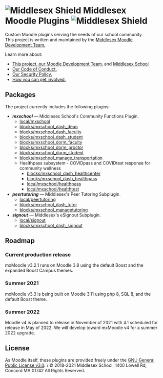 # ![Middlesex Shield](/assets/mx_shield.png) Middlesex Moodle Plugins ![Middlesex Shield](/assets/mx_shield.png)
Custom Moodle plugins serving the needs of our school community. \
This project is written and maintained by the [Middlesex Moodle Development Team.](/docs/ABOUT_US.md)

Learn more about:
- [This project, our Moodle Development Team,](/docs/ABOUT_US.md) and [Middlesex School](https://mxschool.edu)
- [Our Code of Conduct.](/docs/CODE_OF_CONDUCT.md)
- [Our Security Policy.](/docs/SECURITY.md)
- [How you can get involved.](/docs/CONTRIBUTING.md)

## Packages
The project currently includes the following plugins:
- **_mxschool_** — Middlesex School's Community Functions Plugin.
    - [local/mxschool](/local/mxschool/README.md)
    - [blocks/mxschool_dash_dean](/blocks/mxschool_dash_dean/README.md)
    - [blocks/mxschool_dash_faculty](/blocks/mxschool_dash_faculty/README.md)
    - [blocks/mxschool_dash_student](/blocks/mxschool_dash_student/README.md)
    - [blocks/mxschool_dorm_faculty](/blocks/mxschool_dorm_faculty/README.md)
    - [blocks/mxschool_dorm_proctor](/blocks/mxschool_dorm_proctor/README.md)
    - [blocks/mxschool_dorm_student](/blocks/mxschool_dorm_student/README.md)
    - [blocks/mxschool_manage_transportation](/blocks/mxschool_manage_transportation/README.md)
    - Healthpass subsystem - COVIDpass and COVIDtest response for community wellness
        - [blocks/mxschool_dash_healthcenter](/blocks/mxschool_dash_healthcenter/README.md)
        - [blocks/mxschool_dash_healthpass](/blocks/mxschool_dash_healthpass/README.md)
        - [local/mxschool/healthpass](/local_mxschool/healthpass/README.md)
        - [local/mxschool/healthtest](/local/mxschool/healthtest/README.md)        
- **_peertutoring_** — Middlesex's Peer Tutoring Subplugin.
    - [local/peertutoring](/local/peertutoring/README.md)
    - [blocks/mxschool_dash_tutor](/blocks/mxschool_dash_tutor/README.md)
    - [blocks/mxschool_managetutoring](/blocks/mxschool_manage_tutoring/README.md)
- **_signout_** — Middlesex's eSignout Subplugin.
    - [local/signout](/local/signout/README.md)
    - [blocks/mxschool_dash_signout](/blocks/mxschool_dash_signout/README.md)

## Roadmap
### Current production release
mxMoodle v3.2.1 runs on Moodle 3.9 using the default Boost and the expanded Boost Campus themes.

### Summer 2021
mxMoodle v3.3 is being built on Moodle 3.11 using php 8, SQL 8, and the default Boost theme.

### Summer 2022
Moodle v4 is planned to release in November of 2021 with 4.1 scheduled for release in May of 2022.
We will develop toward mxMoodle v4 for a summer 2022 upgrade.

## License
As Moodle itself, these plugins are provided freely under the [GNU General Public License v3.0](/COPYING.txt). \ 
© 2018-2021 Middlesex School, 1400 Lowell Rd, Concord MA 01742 All Rights Reserved.
